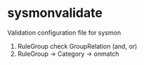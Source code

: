 # sysmonvalidate
Validation configuration file for sysmon

1. RuleGroup check GroupRelation (and, or)
1. RuleGroup -> Category -> onmatch